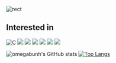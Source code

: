 ![rect](https://capsule-render.vercel.app/api?type=rect&color=gradient&text=%20%20omegabunh%20%20&fontAlign=30&fontSize=30&textBg=true&desc=Seongwoo%20Park&descAlign=60&descAlignY=50)

## Interested in
![C](https://img.shields.io/badge/c-%2300599C.svg?style=for-the-badge&logo=c&logoColor=white) <img src="https://img.shields.io/badge/c++-00599C?style=for-the-badge&logo=c%2B%2B&logoColor=white"> <img src="https://img.shields.io/badge/python-3776AB?style=for-the-badge&logo=python&logoColor=white"> <img src="https://img.shields.io/badge/firebase-FFCA28?style=for-the-badge&logo=firebase&logoColor=white"> <img src="https://img.shields.io/badge/flutter-02569B?style=for-the-badge&logo=flutter&logoColor=white"> <img src="https://img.shields.io/badge/git-F05032?style=for-the-badge&logo=git&logoColor=white"> <img src="https://img.shields.io/badge/github-181717?style=for-the-badge&logo=github&logoColor=white">



![omegabunh's GitHub stats](https://github-readme-stats.vercel.app/api?username=omegabunh&show_icons=true)
[![Top Langs](https://github-readme-stats.vercel.app/api/top-langs/?username=omegabunh&layout=compact)](https://github.com/anuraghazra/github-readme-stats)

<!---
omegabunh/omegabunh is a ✨ special ✨ repository because its `README.md` (this file) appears on your GitHub profile.
You can click the Preview link to take a look at your changes.
--->
